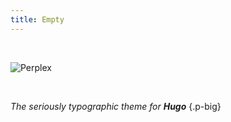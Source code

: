 ```yaml
---
title: Empty
---
```


&nbsp;

![Perplex](logo/Perplex_white.svg)

&nbsp;

_The seriously typographic theme for **Hugo**_
{.p-big}

